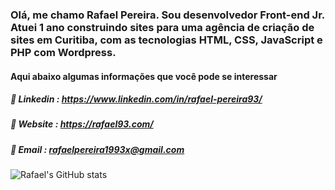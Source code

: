 ### Olá, me chamo Rafael Pereira. Sou desenvolvedor Front-end Jr. Atuei 1 ano construindo sites para uma agência de criação de sites em Curitiba, com as tecnologias HTML, CSS, JavaScript e PHP com Wordpress.

<!--
**RafaelPereira93/RafaelPereira93** is a ✨ _special_ ✨ repository because its `README.md` (this file) appears on your GitHub profile.

Here are some ideas to get you started:

- 🔭 I’m currently working on ...
- 🌱 I’m currently learning ...
- 👯 I’m looking to collaborate on ...
- 🤔 I’m looking for help with ...
- 💬 Ask me about ...
- 📫 How to reach me: ...
- 😄 Pronouns: ...
- ⚡ Fun fact: ...
-->
#### Aqui abaixo algumas informações que você pode se interessar

##### :link:  Linkedin : https://www.linkedin.com/in/rafael-pereira93/
##### :link:  Website : https://rafael93.com/
##### :email: Email : rafaelpereira1993x@gmail.com

![Rafael's GitHub stats](https://github-readme-stats.vercel.app/api?username=rafaelpereira93&show_icons=true&theme=dark)
